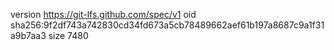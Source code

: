 version https://git-lfs.github.com/spec/v1
oid sha256:9f2df743a742830cd34fd673a5cb78489662aef61b197a8687c9a1f31a9b7aa3
size 7480
